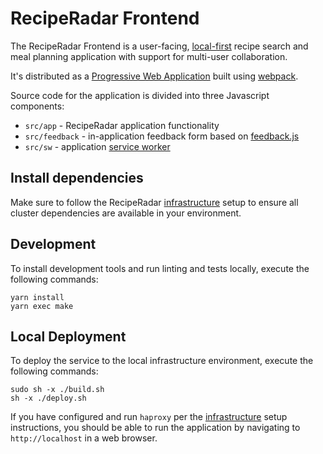 # RecipeRadar Frontend

The RecipeRadar Frontend is a user-facing, [local-first](https://www.inkandswitch.com/local-first.html) recipe search and meal planning application with support for multi-user collaboration.

It's distributed as a [Progressive Web Application](https://developer.mozilla.org/en-US/docs/Web/Progressive_web_apps) built using [webpack](https://webpack.js.org).

Source code for the application is divided into three Javascript components:

* `src/app` - RecipeRadar application functionality
* `src/feedback` - in-application feedback form based on [feedback.js](https://experiments.hertzen.com/jsfeedback)
* `src/sw` - application [service worker](https://developer.mozilla.org/en-US/docs/Web/API/Service_Worker_API)

## Install dependencies

Make sure to follow the RecipeRadar [infrastructure](../infrastructure) setup to ensure all cluster dependencies are available in your environment.

## Development

To install development tools and run linting and tests locally, execute the following commands:

```
yarn install
yarn exec make
```

## Local Deployment

To deploy the service to the local infrastructure environment, execute the following commands:

```
sudo sh -x ./build.sh
sh -x ./deploy.sh
```

If you have configured and run `haproxy` per the [infrastructure](../infrastructure) setup instructions, you should be able to run the application by navigating to `http://localhost` in a web browser.
